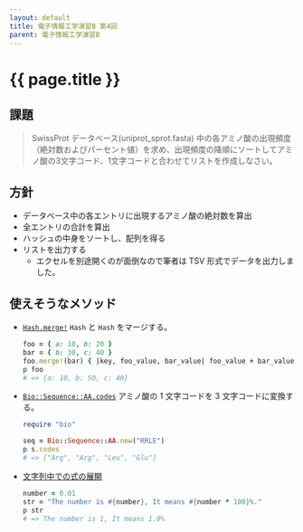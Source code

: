 ```yaml
---
layout: default
title: 電子情報工学演習B 第4回
parent: 電子情報工学演習B
---
```


# {{ page.title }}


## 課題

> SwissProt データベース(uniprot_sprot.fasta) 中の各アミノ酸の出現頻度（絶対数およびパーセント値）を求め、出現頻度の降順にソートしてアミノ酸の3文字コード、1文字コードと合わせてリストを作成しなさい。


## 方針

- データベース中の各エントリに出現するアミノ酸の絶対数を算出
- 全エントリの合計を算出
- ハッシュの中身をソートし、配列を得る
- リストを出力する
    - エクセルを別途開くのが面倒なので筆者は TSV 形式でデータを出力しました。

## 使えそうなメソッド

* [`Hash.merge!`](https://docs.ruby-lang.org/ja/latest/class/Hash.html#I_MERGE)
    `Hash` と `Hash` をマージする。
    ```ruby
    foo = { a: 10, b: 20 }
    bar = { b: 30, c: 40 }
    foo.merge!(bar) { |key, foo_value, bar_value| foo_value + bar_value }
    p foo
    # => {a: 10, b: 50, c: 40}
    ```
* [`Bio::Sequence::AA.codes`](http://bioruby.org/rdoc/Bio/Sequence/AA.html#method-i-codes)
    アミノ酸の 1 文字コードを 3 文字コードに変換する。
    ```ruby
    require "bio"

    seq = Bio::Sequence::AA.new("RRLE")
    p s.codes
    # => ["Arg", "Arg", "Leu", "Glu"]
    ```
* [文字列中での式の展開](https://docs.ruby-lang.org/ja/latest/doc/spec=2fliteral.html#exp)
    ```ruby
    number = 0.01
    str = "The number is #{number}, It means #{number * 100}%."
    p str
    # => The number is 1, It means 1.0%
    ```
